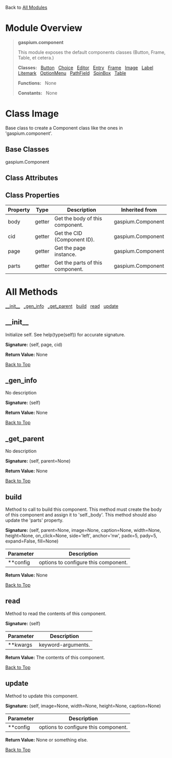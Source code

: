 Back to [All Modules](https://github.com/pyrustic/gaspium/blob/master/docs/modules/README.md#readme)

# Module Overview

> **gaspium.component**
> 
> This module exposes the default components classes (Button, Frame, Table, et cetera.)
>
> **Classes:** &nbsp; [Button](https://github.com/pyrustic/gaspium/blob/master/docs/modules/content/gaspium.component/content/classes/Button.md#class-button) &nbsp; [Choice](https://github.com/pyrustic/gaspium/blob/master/docs/modules/content/gaspium.component/content/classes/Choice.md#class-choice) &nbsp; [Editor](https://github.com/pyrustic/gaspium/blob/master/docs/modules/content/gaspium.component/content/classes/Editor.md#class-editor) &nbsp; [Entry](https://github.com/pyrustic/gaspium/blob/master/docs/modules/content/gaspium.component/content/classes/Entry.md#class-entry) &nbsp; [Frame](https://github.com/pyrustic/gaspium/blob/master/docs/modules/content/gaspium.component/content/classes/Frame.md#class-frame) &nbsp; [Image](https://github.com/pyrustic/gaspium/blob/master/docs/modules/content/gaspium.component/content/classes/Image.md#class-image) &nbsp; [Label](https://github.com/pyrustic/gaspium/blob/master/docs/modules/content/gaspium.component/content/classes/Label.md#class-label) &nbsp; [Litemark](https://github.com/pyrustic/gaspium/blob/master/docs/modules/content/gaspium.component/content/classes/Litemark.md#class-litemark) &nbsp; [OptionMenu](https://github.com/pyrustic/gaspium/blob/master/docs/modules/content/gaspium.component/content/classes/OptionMenu.md#class-optionmenu) &nbsp; [PathField](https://github.com/pyrustic/gaspium/blob/master/docs/modules/content/gaspium.component/content/classes/PathField.md#class-pathfield) &nbsp; [SpinBox](https://github.com/pyrustic/gaspium/blob/master/docs/modules/content/gaspium.component/content/classes/SpinBox.md#class-spinbox) &nbsp; [Table](https://github.com/pyrustic/gaspium/blob/master/docs/modules/content/gaspium.component/content/classes/Table.md#class-table)
>
> **Functions:** &nbsp; None
>
> **Constants:** &nbsp; None

# Class Image
Base class to create a Component class like the ones in 'gaspium.component'.

## Base Classes
gaspium.Component

## Class Attributes


## Class Properties
|Property|Type|Description|Inherited from|
|---|---|---|---|
|body|getter|Get the body of this component.|gaspium.Component|
|cid|getter|Get the CID (Component ID).|gaspium.Component|
|page|getter|Get the page instance.|gaspium.Component|
|parts|getter|Get the parts of this component.|gaspium.Component|



# All Methods
[\_\_init\_\_](#__init__) &nbsp; [\_gen\_info](#_gen_info) &nbsp; [\_get\_parent](#_get_parent) &nbsp; [build](#build) &nbsp; [read](#read) &nbsp; [update](#update)

## \_\_init\_\_
Initialize self.  See help(type(self)) for accurate signature.



**Signature:** (self, page, cid)



**Return Value:** None

[Back to Top](#module-overview)


## \_gen\_info
No description



**Signature:** (self)



**Return Value:** None

[Back to Top](#module-overview)


## \_get\_parent
No description



**Signature:** (self, parent=None)



**Return Value:** None

[Back to Top](#module-overview)


## build
Method to call to build this component.
This method must create the body of this component and assign it to 'self._body'.
This method should also update the 'parts' property.




**Signature:** (self, parent=None, image=None, caption=None, width=None, height=None, on\_click=None, side='left', anchor='nw', padx=5, pady=5, expand=False, fill=None)

|Parameter|Description|
|---|---|
| \*\*config| options to configure this component.|



**Return Value:** None

[Back to Top](#module-overview)


## read
Method to read the contents of this component.




**Signature:** (self)

|Parameter|Description|
|---|---|
| \*\*kwargs| keyword-arguments.|



**Return Value:** The contents of this component.

[Back to Top](#module-overview)


## update
Method to update this component.




**Signature:** (self, image=None, width=None, height=None, caption=None)

|Parameter|Description|
|---|---|
| \*\*config| options to configure this component.|



**Return Value:** None or something else.

[Back to Top](#module-overview)



